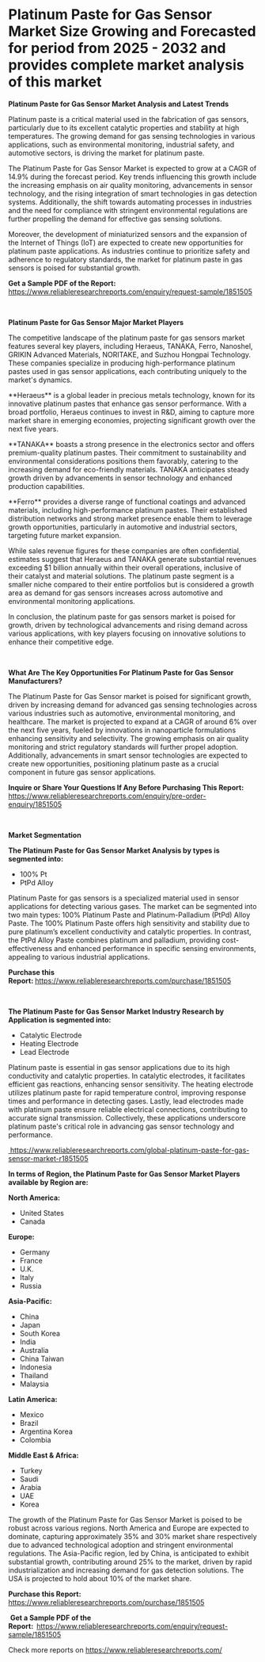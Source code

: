 <p><h1>Platinum Paste for Gas Sensor Market Size Growing and Forecasted for period from 2025 - 2032 and provides complete market analysis of this market</h1></p><p><strong>Platinum Paste for Gas Sensor Market Analysis and Latest Trends</strong></p>
<p><p>Platinum paste is a critical material used in the fabrication of gas sensors, particularly due to its excellent catalytic properties and stability at high temperatures. The growing demand for gas sensing technologies in various applications, such as environmental monitoring, industrial safety, and automotive sectors, is driving the market for platinum paste. </p><p>The Platinum Paste for Gas Sensor Market is expected to grow at a CAGR of 14.9% during the forecast period. Key trends influencing this growth include the increasing emphasis on air quality monitoring, advancements in sensor technology, and the rising integration of smart technologies in gas detection systems. Additionally, the shift towards automating processes in industries and the need for compliance with stringent environmental regulations are further propelling the demand for effective gas sensing solutions. </p><p>Moreover, the development of miniaturized sensors and the expansion of the Internet of Things (IoT) are expected to create new opportunities for platinum paste applications. As industries continue to prioritize safety and adherence to regulatory standards, the market for platinum paste in gas sensors is poised for substantial growth.</p></p>
<p><strong>Get a Sample PDF of the Report:&nbsp;</strong> <a href="https://www.reliableresearchreports.com/enquiry/request-sample/1851505?utm_campaign=2737&utm_medium=2&utm_source=Github&utm_content=ia&utm_term=26032025&utm_id=platinum-paste-for-gas-sensor">https://www.reliableresearchreports.com/enquiry/request-sample/1851505</a></p>
<p>&nbsp;</p>
<p><strong>Platinum Paste for Gas Sensor Major Market Players</strong></p>
<p><p>The competitive landscape of the platinum paste for gas sensors market features several key players, including Heraeus, TANAKA, Ferro, Nanoshel, GRIKIN Advanced Materials, NORITAKE, and Suzhou Hongpai Technology. These companies specialize in producing high-performance platinum pastes used in gas sensor applications, each contributing uniquely to the market's dynamics.</p><p>**Heraeus** is a global leader in precious metals technology, known for its innovative platinum pastes that enhance gas sensor performance. With a broad portfolio, Heraeus continues to invest in R&D, aiming to capture more market share in emerging economies, projecting significant growth over the next five years.</p><p>**TANAKA** boasts a strong presence in the electronics sector and offers premium-quality platinum pastes. Their commitment to sustainability and environmental considerations positions them favorably, catering to the increasing demand for eco-friendly materials. TANAKA anticipates steady growth driven by advancements in sensor technology and enhanced production capabilities.</p><p>**Ferro** provides a diverse range of functional coatings and advanced materials, including high-performance platinum pastes. Their established distribution networks and strong market presence enable them to leverage growth opportunities, particularly in automotive and industrial sectors, targeting future market expansion.</p><p>While sales revenue figures for these companies are often confidential, estimates suggest that Heraeus and TANAKA generate substantial revenues exceeding $1 billion annually within their overall operations, inclusive of their catalyst and material solutions. The platinum paste segment is a smaller niche compared to their entire portfolios but is considered a growth area as demand for gas sensors increases across automotive and environmental monitoring applications.</p><p>In conclusion, the platinum paste for gas sensors market is poised for growth, driven by technological advancements and rising demand across various applications, with key players focusing on innovative solutions to enhance their competitive edge.</p></p>
<p>&nbsp;</p>
<p><strong>What Are The Key Opportunities For Platinum Paste for Gas Sensor Manufacturers?</strong></p>
<p><p>The Platinum Paste for Gas Sensor market is poised for significant growth, driven by increasing demand for advanced gas sensing technologies across various industries such as automotive, environmental monitoring, and healthcare. The market is projected to expand at a CAGR of around 6% over the next five years, fueled by innovations in nanoparticle formulations enhancing sensitivity and selectivity. The growing emphasis on air quality monitoring and strict regulatory standards will further propel adoption. Additionally, advancements in smart sensor technologies are expected to create new opportunities, positioning platinum paste as a crucial component in future gas sensor applications.</p></p>
<p><strong>Inquire or Share Your Questions If Any Before Purchasing This Report:</strong> <a href="https://www.reliableresearchreports.com/enquiry/pre-order-enquiry/1851505?utm_campaign=2737&utm_medium=2&utm_source=Github&utm_content=ia&utm_term=26032025&utm_id=platinum-paste-for-gas-sensor">https://www.reliableresearchreports.com/enquiry/pre-order-enquiry/1851505</a></p>
<p>&nbsp;</p>
<p><strong>Market Segmentation</strong></p>
<p><strong>The Platinum Paste for Gas Sensor Market Analysis by types is segmented into:</strong></p>
<p><ul><li>100% Pt</li><li>PtPd Alloy</li></ul></p>
<p><p>Platinum Paste for gas sensors is a specialized material used in sensor applications for detecting various gases. The market can be segmented into two main types: 100% Platinum Paste and Platinum-Palladium (PtPd) Alloy Paste. The 100% Platinum Paste offers high sensitivity and stability due to pure platinum’s excellent conductivity and catalytic properties. In contrast, the PtPd Alloy Paste combines platinum and palladium, providing cost-effectiveness and enhanced performance in specific sensing environments, appealing to various industrial applications.</p></p>
<p><strong>Purchase this Report:&nbsp;</strong><a href="https://www.reliableresearchreports.com/purchase/1851505?utm_campaign=2737&utm_medium=2&utm_source=Github&utm_content=ia&utm_term=26032025&utm_id=platinum-paste-for-gas-sensor">https://www.reliableresearchreports.com/purchase/1851505</a></p>
<p>&nbsp;</p>
<p><strong>The Platinum Paste for Gas Sensor Market Industry Research by Application is segmented into:</strong></p>
<p><ul><li>Catalytic Electrode</li><li>Heating Electrode</li><li>Lead Electrode</li></ul></p>
<p><p>Platinum paste is essential in gas sensor applications due to its high conductivity and catalytic properties. In catalytic electrodes, it facilitates efficient gas reactions, enhancing sensor sensitivity. The heating electrode utilizes platinum paste for rapid temperature control, improving response times and performance in detecting gases. Lastly, lead electrodes made with platinum paste ensure reliable electrical connections, contributing to accurate signal transmission. Collectively, these applications underscore platinum paste's critical role in advancing gas sensor technology and performance.</p></p>
<p><a href="https://www.reliableresearchreports.com/global-platinum-paste-for-gas-sensor-market-r1851505?utm_campaign=2737&utm_medium=2&utm_source=Github&utm_content=ia&utm_term=26032025&utm_id=platinum-paste-for-gas-sensor">&nbsp;https://www.reliableresearchreports.com/global-platinum-paste-for-gas-sensor-market-r1851505</a></p>
<p><strong>In terms of Region, the Platinum Paste for Gas Sensor Market Players available by Region are:</strong></p>
<p>
    <p> <strong> North America: </strong>
        <ul>
            <li>United States</li>
            <li>Canada</li>
        </ul>
        </p> 
    <p> <strong> Europe: </strong>
        <ul>
            <li>Germany</li>
            <li>France</li>
            <li>U.K.</li>
            <li>Italy</li>
            <li>Russia</li>
        </ul>
        </p> 
    <p> <strong> Asia-Pacific: </strong>
        <ul>
            <li>China</li>
            <li>Japan</li>
            <li>South Korea</li>
            <li>India</li>
            <li>Australia</li>
            <li>China Taiwan</li>
            <li>Indonesia</li>
            <li>Thailand</li>
            <li>Malaysia</li>
        </ul>
        </p> 
    <p> <strong> Latin America: </strong>
        <ul>
            <li>Mexico</li>
            <li>Brazil</li>
            <li>Argentina Korea</li>
            <li>Colombia</li>
        </ul>
        </p> 
    <p> <strong> Middle East & Africa: </strong>
        <ul>
            <li>Turkey</li>
            <li>Saudi</li>
            <li>Arabia</li>
            <li>UAE</li>
            <li>Korea</li>
        </ul>
    </p>
    </p>
<p><p>The growth of the Platinum Paste for Gas Sensor Market is poised to be robust across various regions. North America and Europe are expected to dominate, capturing approximately 35% and 30% market share respectively due to advanced technological adoption and stringent environmental regulations. The Asia-Pacific region, led by China, is anticipated to exhibit substantial growth, contributing around 25% to the market, driven by rapid industrialization and increasing demand for gas detection solutions. The USA is projected to hold about 10% of the market share.</p></p>
<p><strong>Purchase this Report: </strong><a href="https://www.reliableresearchreports.com/purchase/1851505?utm_campaign=2737&utm_medium=2&utm_source=Github&utm_content=ia&utm_term=26032025&utm_id=platinum-paste-for-gas-sensor">https://www.reliableresearchreports.com/purchase/1851505</a></p>
<p>&nbsp;<strong>Get a Sample PDF of the Report:&nbsp;&nbsp;</strong><a href="https://www.reliableresearchreports.com/enquiry/request-sample/1851505?utm_campaign=2737&utm_medium=2&utm_source=Github&utm_content=ia&utm_term=26032025&utm_id=platinum-paste-for-gas-sensor">https://www.reliableresearchreports.com/enquiry/request-sample/1851505</a></p>
<p><strong></strong></p>
<p>Check more reports on <a href="https://www.reliableresearchreports.com/?utm_campaign=2737&utm_medium=2&utm_source=Github&utm_content=ia&utm_term=26032025&utm_id=platinum-paste-for-gas-sensor">https://www.reliableresearchreports.com/</a></p>